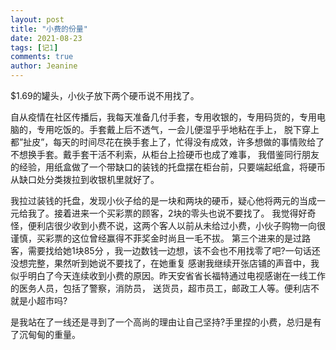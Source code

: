 ```yaml
---
layout: post
title: "小费的份量"
date: 2021-08-23 
tags: [记1]
comments: true
author: Jeanine 
---
```


$1.69的罐头，小伙子放下两个硬币说不用找了。

自从疫情在社区传播后，我每天准备几付手套，专用收银的，专用码货的，专用电脑的，专用吃饭的。手套戴上后不透气，一会儿便湿乎乎地粘在手上，
脱下穿上都”扯皮”，每天的时间尽花在换手套上了，忙得没有成效，许多想做的事情败给了不想换手套。戴手套干活不利索，从柜台上捡硬币也成了难事，
我借鉴同行朋友的经验，用纸盒做了一个带缺口的装钱的托盘摆在柜台前，只要端起纸盒，将硬币从缺口处分类拨拉到收银机里就好了。  

我拉过装钱的托盘，发现小伙子给的是一块和两块的硬币，疑心他将两元的当成一元给我了。接着进来一个买彩票的顾客，2块的零头也说不要找了。
我觉得好奇怪，便利店很少收到小费不说，这两个客人以前从未给过小费，小伙子购物一向很谨慎，买彩票的这位曾经赢得不菲奖金时尚且一毛不拔。
第三个进来的是过路客，需要找给她1块85分 ，我一边数钱一边想，该不会也不用找零了吧?一句话还没想完整，果然听到她说不要找了，在她重复
感谢我继续开张店铺的声音中，我似乎明白了今天连续收到小费的原因。昨天安省省长福特通过电视感谢在一线工作的医务人员，包括了警察，消防员，
送货员，超市员工，邮政工人等。便利店不就是小超市吗?   

是我站在了一线还是寻到了一个高尚的理由让自己坚持?手里捏的小费，总归是有了沉甸甸的重量。

